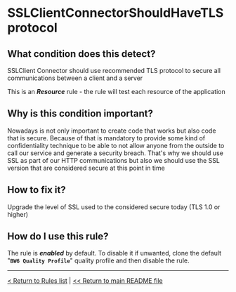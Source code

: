 # SSLClientConnectorShouldHaveTLSprotocol

## What condition does this detect?

SSLClient Connector should use recommended TLS protocol to secure all communications between a client and a server

This is an ***Resource*** rule - the rule will test each resource of the application

## Why is this condition important?

Nowadays is not only important to create code that works but also code that is secure. Because of that is mandatory to provide some kind of confidentiality technique to be able to not allow anyone from the outside to call our service and generate a security breach. That's why we should use SSL as part of our HTTP communications but also we should use the SSL version that are considered secure at this point in time

## How to fix it?

Upgrade the level of SSL used to the considered secure today (TLS 1.0 or higher)

## How do I use this rule?

The rule is **_enabled_** by default. To disable it if unwanted, clone the default "**`BW6 Quality Profile`**" quality profile and then disable the rule.

---
[< Return to Rules list](./RULES.md) |  [<< Return to main README file](../../../README.md)
